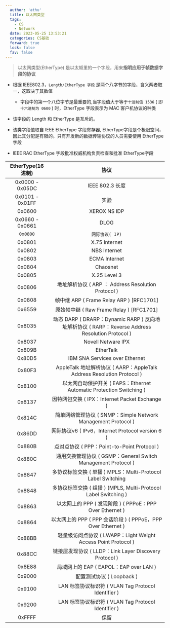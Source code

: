 ```yaml
---
  author: 'athu'
  title: 以太网类型
  tags:
    - CS
    - Network
  date: 2023-05-25 13:53:21
  categories: CS基础
  forward: true
  lock: false
  fav: false
---
```


> 以太网类型(EtherType) 是以太帧里的一个字段，用来**指明应用于帧数据字段的协议**

- 根据 IEEE802.3，`Length/EtherType 字段` 是两个八字节的字段，含义两者取一，这取决于其数值
    - 字段中的第一个八位字节是最重要的,当字段值大于等于`十进制值 1536`  ( 即 `十六进制为 0600` ) 时，EtherType 字段表示为 MAC 客户机协议的种类

- 该字段的 Length 和 EtherType 是互斥的。

- 该类字段值取自 IEEE EtherType 字段寄存器, EtherType字段是个极限空间，因此其分配是有限的。只有开发新的数据传输协议的人员需要使用 EtherType字段

- IEEE RAC EtherType 字段批准权威机构负责检查和批准 EtherType字段


| EtherType(16进制) | 协议 |
|:---------:|:----:|
|0x0000 - 0x05DC  | IEEE 802.3 长度 |
|0x0101 - 0x01FF  | 实验 |
|0x0600           | XEROX NS IDP |
|0x0660 - 0x0661  | DLOG |
|`0x0800`        | `网际协议( IP)`|
|0x0801          | X.75 Internet|
|0x0802          | NBS Internet|
|0x0803          | ECMA Internet|
|0x0804          | Chaosnet|
|0x0805          | X.25 Level 3|
|0x0806          | 地址解析协议 ( ARP ： Address Resolution Protocol ) |
|0x0808          | 帧中继 ARP  ( Frame Relay ARP )  [RFC1701] |
|0x6559          | 原始帧中继 ( Raw Frame Relay )  [RFC1701] |
|0x8035          | 动态 DARP  ( DRARP：Dynamic RARP ) 反向地址解析协议 ( RARP：Reverse Address Resolution Protocol ) |
|0x8037          | Novell Netware IPX|
|0x809B          | EtherTalk|
|0x80D5          | IBM SNA Services over Ethernet|
|0x80F3          | AppleTalk 地址解析协议 ( AARP：AppleTalk Address Resolution Protocol ) |
|0x8100          | 以太网自动保护开关 ( EAPS：Ethernet Automatic Protection Switching ) |
|0x8137          | 因特网包交换 ( IPX：Internet Packet Exchange ) |
|0x814C          | 简单网络管理协议 ( SNMP：Simple Network Management Protocol ) |
|0x86DD          | 网际协议v6  ( IPv6，Internet Protocol version 6 ) |
|0x880B          | 点对点协议 ( PPP：Point-to-Point Protocol ) |
|0x880C          | 通用交换管理协议 ( GSMP：General Switch Management Protocol ) |
|0x8847          | 多协议标签交换 ( 单播 )  MPLS：Multi-Protocol Label Switching  |
|0x8848          | 多协议标签交换 ( 组播 )  (MPLS, Multi-Protocol Label Switching ) |
|0x8863          | 以太网上的 PPP ( 发现阶段 )  ( PPPoE：PPP Over Ethernet  ) |
|0x8864          | 以太网上的 PPP ( PPP 会话阶段 )   ( PPPoE，PPP Over Ethernet ) |
|0x88BB          | 轻量级访问点协议 ( LWAPP：Light Weight Access Point Protocol ) |
|0x88CC          | 链接层发现协议 ( LLDP：Link Layer Discovery Protocol ) |
|0x8E88          | 局域网上的 EAP ( EAPOL：EAP over LAN ) |
|0x9000          | 配置测试协议 ( Loopback ) |
|0x9100          | LAN 标签协议标识符 ( VLAN Tag Protocol Identifier ) |
|0x9200          | LAN 标签协议标识符 ( VLAN Tag Protocol Identifier ) |
|0xFFFF          | 保留 |